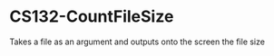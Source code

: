 CS132-CountFileSize
===================

Takes a file as an argument and outputs onto the screen the file size
